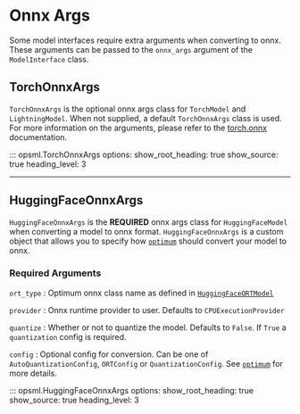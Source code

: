 # Onnx Args

Some model interfaces require extra arguments when converting to onnx. These arguments can be passed to the `onnx_args` argument of the `ModelInterface` class.

## TorchOnnxArgs

`TorchOnnxArgs` is the optional onnx args class for `TorchModel` and `LightningModel`. When not supplied, a default `TorchOnnxArgs` class is used. For more information on the arguments, please refer to the [torch.onnx](https://pytorch.org/tutorials/advanced/super_resolution_with_onnxruntime.html) documentation.


::: opsml.TorchOnnxArgs
    options:
        show_root_heading: true
        show_source: true
        heading_level: 3

---
## HuggingFaceOnnxArgs

`HuggingFaceOnnxArgs` is the **REQUIRED** onnx args class for `HuggingFaceModel` when converting a model to onnx format. `HuggingFaceOnnxArgs` is a custom object that allows you to specify how [`optimum`](https://github.com/huggingface/optimum) should convert your model to onnx. 

### Required Arguments

`ort_type`
: Optimum onnx class name as defined in [`HuggingFaceORTModel`](./extras.md#huggingfaceortmodel)

`provider`
: Onnx runtime provider to user. Defaults to `CPUExecutionProvider`

`quantize`
: Whether or not to quantize the model. Defaults to `False`. If `True` a `quantization` config is required.

`config`
: Optional config for conversion. Can be one of `AutoQuantizationConfig`, `ORTConfig` or `QuantizationConfig`. See [`optimum`](https://github.com/huggingface/optimum) for more details.

::: opsml.HuggingFaceOnnxArgs
    options:
        show_root_heading: true
        show_source: true
        heading_level: 3